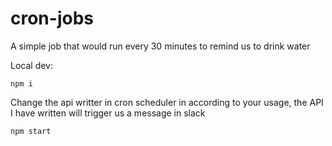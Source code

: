 # cron-jobs
A simple job that would run every 30 minutes to remind us to drink water

Local dev:

`npm i`

Change the api writter in cron scheduler in according to your usage, the API I have written will trigger us a message in slack

`npm start`
